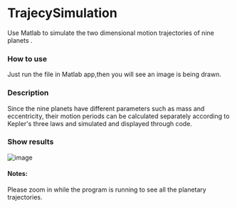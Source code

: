 # TrajecySimulation
Use Matlab to simulate the two dimensional motion trajectories of nine planets .
### How to use
Just run the file in Matlab app,then you will see an image is being drawn.
### Description
Since the nine planets have different parameters such as mass and eccentricity, their motion periods can be calculated separately according to Kepler's three laws and simulated and displayed through code.
### Show results 
![image](./plants.gif)
#### Notes:
Please zoom in while the program is running to see all the planetary trajectories.
